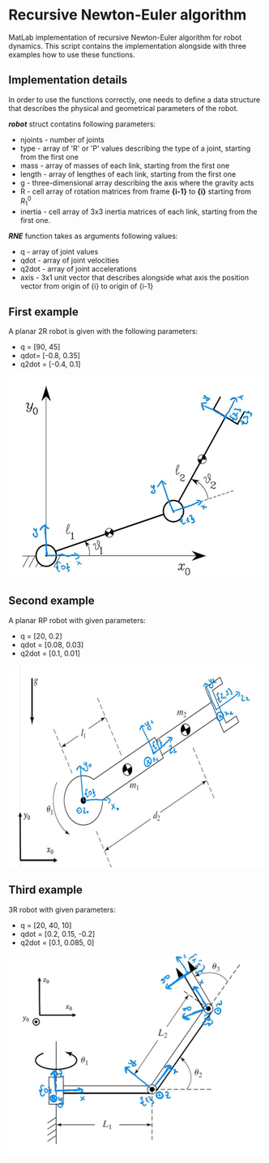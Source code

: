 # Recursive Newton-Euler algorithm 
 MatLab implementation of recursive Newton-Euler algorithm for robot dynamics. This script contains the implementation alongside with three examples how to use these functions. 
 ## Implementation details
 In order to use the functions correctly, one needs to define a data structure that describes the physical and geometrical parameters of the robot. 
 
 _**robot**_ struct contatins following parameters:
 - njoints - number of joints
 - type - array of 'R' or 'P' values describing the type of a joint, starting from the first one
 - mass - array of masses of each link, starting from the first one
 - length - array of lengthes of each link, starting from the first one
 - g - three-dimensional array describing the axis where the gravity acts 
 - R - cell array of rotation matrices from frame **{i-1}** to **{i}** starting from $R^0_1$
 - inertia - cell array of 3x3 inertia matrices of each link, starting from the first one.

_**RNE**_ function takes as arguments following values:
 - q - array of joint values
 - qdot - array of joint velocities
 - q2dot - array of joint accelerations
 - axis - 3x1 unit vector that describes alongside what axis the position vector from origin of {i} to origin of {i-1}
 
 ## First example
 A planar 2R robot is given with the following parameters:
 - q = [90, 45]
 - qdot= [-0.8, 0.35]
 - q2dot = [-0.4, 0.1]
 <p align="center">
 <img src="images/2R_ex1.jpg" alt="2R" width="500" height = "400"/>
 </p>
 
## Second example
A planar RP robot with given parameters:
 - q = [20, 0.2]
 - qdot = [0.08, 0.03]
 - q2dot = [0.1, 0.01]
 <p align="center">
 <img src="images/RP_ex2.jpg" alt="RP" width="500" height = "400"/>
 </p>
 
 ## Third example
3R robot with given parameters:
 - q = [20, 40, 10]
 - qdot = [0.2, 0.15, -0.2]
 - q2dot = [0.1, 0.085, 0]

<p align="center">
 <img src="images/RRR_ex3.jpg" alt="3R" width="500" height = "400"/>
</p>
